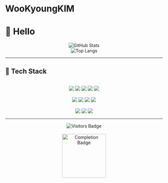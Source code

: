 # WooKyoungKIM

# 👋 Hello

<p align="center">
  <img src="https://github-readme-stats.vercel.app/api?username=wookyoungK&show_icons=true&theme=radical" alt="GitHub Stats" />
  <br/>
  <img src="https://github-readme-stats.vercel.app/api/top-langs/?username=wookyoungK&layout=compact&theme=radical" alt="Top Langs" />
</p>

---

## 🔧 Tech Stack

<p align="center">
<br/>

<img src="https://img.shields.io/badge/Java-007396?style=flat-square&logo=java&logoColor=white"/>
<img src="https://img.shields.io/badge/Spring_Boot-6DB33F?style=flat-square&logo=spring-boot&logoColor=white"/>
<img src="https://img.shields.io/badge/Node.js-339933?style=flat-square&logo=nodedotjs&logoColor=white"/>
<img src="https://img.shields.io/badge/JavaScript-F7DF1E?style=flat-square&logo=javascript&logoColor=black"/>
<img src="https://img.shields.io/badge/Docker-2496ED?style=flat-square&logo=docker&logoColor=white"/>
<br/><br/>

<img src="https://img.shields.io/badge/ELK-005571?style=flat-square&logo=elastic&logoColor=white"/>
<img src="https://img.shields.io/badge/Elasticsearch-005571?style=flat-square&logo=elasticsearch&logoColor=white"/>
<img src="https://img.shields.io/badge/Kibana-005571?style=flat-square&logo=kibana&logoColor=white"/>
<img src="https://img.shields.io/badge/OpenSearch-005571?style=flat-square&logo=opensearch&logoColor=white"/>
<br/><br/>

<img src="https://img.shields.io/badge/Apache_Kafka-231F20?style=flat-square&logo=apache-kafka&logoColor=white"/>
<img src="https://img.shields.io/badge/Redis-DC382D?style=flat-square&logo=redis&logoColor=white"/>
<img src="https://img.shields.io/badge/Apache_NiFi-5391FE?style=flat-square&logo=apache&logoColor=white"/>

<br/>
</p>

---

<p align="center">
  <img src="https://visitor-badge.laobi.icu/badge?page_id=wookyoungK.wookyoungK" alt="Visitors Badge" />
  <br/><br/>
  <a href="https://hhpluscertificateofcompletion.oopy.io/">
    <img src="https://static.spartacodingclub.kr/hanghae99/plus/completion/badge_brown.svg" alt="Completion Badge" width="140px" />
  </a>
</p>
